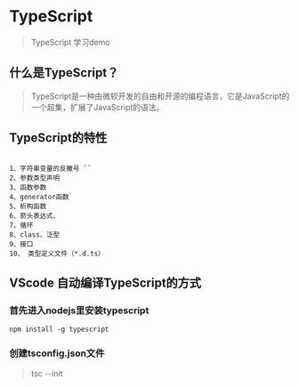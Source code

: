 
# TypeScript

>TypeScript 学习demo

## 什么是TypeScript？

>TypeScript是一种由微软开发的自由和开源的编程语言，它是JavaScript的一个超集，扩展了JavaScript的语法。

## TypeScript的特性

```

1、字符串变量的反撇号 ``
2、参数类型声明
3、函数参数
4、generator函数
5、析构函数
6、箭头表达式、
7、循环
8、class、泛型
9、接口
10、 类型定义文件（*.d.ts）

```
## VScode 自动编译TypeScript的方式
 
### 首先进入nodejs里安装typescript

```
npm install -g typescript
```
### 创建tsconfig.json文件

> tsc --init

